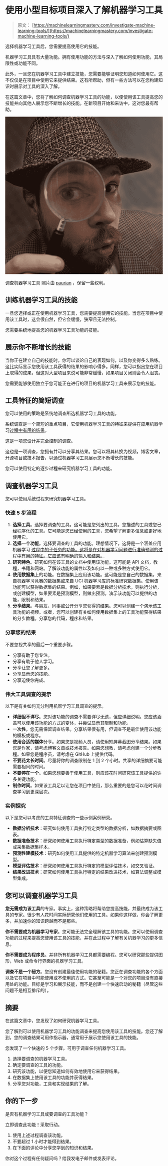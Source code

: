 # 使用小型目标项目深入了解机器学习工具

> 原文： [https://machinelearningmastery.com/investigate-machine-learning-tools/](https://machinelearningmastery.com/investigate-machine-learning-tools/)

选择机器学习工具后，您需要提高使用它的技能。

机器学习工具具有大量功能。拥有使用功能的方法与深入了解如何使用功能，其局限性或功能不同。

此外，一旦您在机器学习工具中建立技能，您需要能够证明您知道如何使用它。这不仅仅是在项目中使用它来提供结果。这有所帮助，但有一些方法可以在您构建知识时展示对工具的深入了解。

在这篇文章中，您将了解如何调查机器学习工具的功能，以便使用该工具提高您的技能并向其他人展示您不断增长的技能。在新项目开始和采访中，这对您最有帮助。

![Investigate Machine Learning Tools](img/f37617ecb2aee181821713f4db46b41d.jpg)

调查机器学习工具
照片由 [paurian](https://www.flickr.com/photos/paurian/3550755709/) ，保留一些权利。

## 训练机器学习工具的技能

一旦您选择或正在使用机器学习工具，您需要提高使用它的技能。当您在项目中使用该工具时，这会很自然，但它会缓慢，狭窄且无法控制。

您需要系统地提高您的机器学习工具功能的技能。

## 展示你不断增长的技能

当你正在建立自己的技能时，你可以谈论自己的表现如何，以及你变得多么熟练。这比实际显示您使用该工具获得的结果的影响小得多。同样，您可以指出您在项目上取得的成果，但这对大型项目来说可能非常缓慢，如果项目关闭则会令人沮丧。

您需要能够使用独立于您可能正在进行的项目的机器学习工具来展示您的技能。

## 工具特征的简短调查

您可以使用的策略是系统地调查所选机器学习工具的功能。

系统调查是一个简短的重点项目，它使用机器学习工具的特征来提供在应用机器学习[过程中有用的结果](http://machinelearningmastery.com/machine-learning-checklist/)。

这是一项您设计并完全控制的调查。

这也是一项调查，您拥有并可以分享其结果。您可以将其转换为视频，博客文章，开源项目或技术报告，以通过机器学习工具展示您不断增长的技能。

您可以使用特定的逐步过程来研究机器学习工具的功能。

## 调查机器学习工具

您可以使用系统过程来研究机器学习工具。

### 快速 5 步流程

1.  **选择工具**。选择要调查的工具。这可能是您列出的工具，您描述的工具或您已经程序化的工具。它可能是您已经使用的工具，您希望了解更多信息或更好地使用它。
2.  **选择一个功能**。选择要调查的工具的功能。理想情况下，这将是一个涵盖应用机器学习 [](http://machinelearningmastery.com/machine-learning-checklist/) [过程中的子任务的功能。这将是在对机器学习问题进行准确预测的过程中有用的特征。它应该有明确的输入和结果。](http://machinelearningmastery.com/machine-learning-checklist/)
3.  **研究特色**。研究如何在该工具的文档中使用该功能。这可能是 API 文档，教程，书籍和网站。了解该功能的属性以及如何以一种或多种方式使用它。
4.  **使用数据集**上的功能。在数据集上应用该功能。这可能是您自己的数据集，来自机器学习竞赛的数据集或来自 UCI 机器学习库的标准研究数据集。使用该功能可以获得数据集的结果。例如，如果要素是数据分析技术，则执行分析，或创建模型，如果要素是预测模型，则做出预测。演示该功能可以提供的功能，限制和结果。
5.  **分享结果**。与朋友，同事或公开分享您获得的结果。您可以创建一个演示该工具功能的视频。或者，您可以创建有关如何使用数据集上的工具功能获得结果的分步教程。分享您的代码，程序和结果。

### 分享您的结果

不要忽视共享的最后一个重要步骤。

*   分享有助于您专注。
*   分享有助于他人学习。
*   分享让您了解更多。
*   分享显示您的技能。
*   分享迫使你完成。

### 伟大工具调查的提示

以下是有关如何充分利用机器学习工具调查的提示。

*   **详细但不详尽**。您对该功能的调查不需要详尽无遗，但应详细说明。您应该涵盖可以使用该功能的方式的变体，并尝试显示其限制和功能。
*   **一次性**。您无需保留调查结果。分享结果很有用，但调查不是最佳使用该功能的模板或程序。
*   **使用合适的媒体**分享。如果您是视频人员，请使用短屏幕截图分享结果。如果您是作家，请考虑博客文章或技术报告。如果您想教，请考虑创建一个分步教程。如果您是程序员，请考虑在 GitHub 上提供代码。
*   **不要花太长时间**。尽量将你的调查限制在 1 到 2 个小时。共享的详细摘要可能需要相同的时间。
*   **不要停在一个**。如果您想要善于使用工具，则应该花时间研究该工具提供的许多关键功能。
*   **制作时间**。如果该工具足以让您在项目中使用，那么重要的是您可以花时间调查学习到更深层次。

### 实例探究

以下是您可以考虑的工具特征调查的一些示例案例研究。

*   **数据分析技术**：研究如何使用工具执行特定类型的数据分析，如数据摘要或图表。
*   **数据准备技术**：研究如何使用工具执行特定类型的数据准备，例如估算缺失值或采集数据集样本。
*   **预测性建模技术**：研究如何使用工具提供的特定机器学习算法来创建预测模型。
*   **模型评估技术**：研究如何使用工具执行特定的模型评估技术，如交叉验证。
*   **结果改进技术**：研究如何使用工具执行特定的结果改进技术，如算法调整或模型集成。

## 您可以调查机器学习工具

**您无需成为该工具**的专家。事实上，这种策略将帮助您提高技能，并最终成为该工具的专家。很少有人花时间实际研究他们使用的工具。如果你这样做，你会了解更多，并加速你的知识跨越而不是那些。

**你不需要成为机器学习专家**。您可能无法完全理解该工具的功能。您可以使用调查功能的过程来提高您使用该工具的技能，并在此过程中了解有关机器学习的更多信息。

**你不需要成为程序员**。并非所有机器学习工具都需要编程。您可以研究那些提供图形，Web 或命令行界面的机器学习工具。

**调查不是一个秘方**。您没有创建最佳使用功能的秘籍。您正在调查功能的各个方面以及它在项目中可能使用或不使用的方式。它甚至可能是一个对您的项目没有直接用处的功能。目标是学习和展示技能，而不是创建一个快速启动的秘籍（尽管这些问题不是相互排斥的）。

## 摘要

在这篇文章中，您发现了如何研究机器学习工具。

您了解到可以使用机器学习工具的功能调查来提高您使用该工具的技能。您还了解到，您的调查结果可用作指示器，通常用于展示您使用该工具的技能。

您发现了一个快速的 5 个步骤，可用于调查任何机器学习工具。

1.  选择要调查的机器学习工具。
2.  确定要调查的工具的功能。
3.  研究该功能，以便您知道如何有效地使用它来获得结果。
4.  在数据集上使用该工具的功能并获得结果。
5.  分享您对功能，工具和实现结果的了解。

## 你的下一步

是否有机器学习工具或要调查的工具功能？

立即调查此功能！采取行动。

1.  使用上述过程调查该功能。
2.  不要超过 1 小时才能得到结果。
3.  在下面的评论中分享您学到的知识和结果。

你对这个过程有任何疑问吗？给我发电子邮件或发表评论。